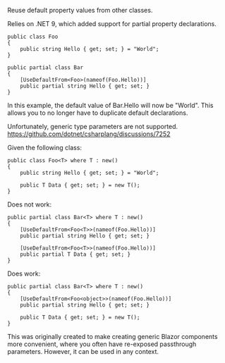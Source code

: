 Reuse default property values from other classes.

Relies on .NET 9, which added support for partial property declarations.

```
public class Foo
{
    public string Hello { get; set; } = "World";
}

public partial class Bar
{
    [UseDefaultFrom<Foo>(nameof(Foo.Hello))]
    public partial string Hello { get; set; }
}
```

In this example, the default value of Bar.Hello will now be "World". This allows you to no longer have to duplicate default declarations.

Unfortunately, generic type parameters are not supported. https://github.com/dotnet/csharplang/discussions/7252

Given the following class:

```
public class Foo<T> where T : new()
{
    public string Hello { get; set; } = "World";

    public T Data { get; set; } = new T();
}
```

Does not work:

```
public partial class Bar<T> where T : new()
{
    [UseDefaultFrom<Foo<T>>(nameof(Foo.Hello))]
    public partial string Hello { get; set; }

    [UseDefaultFrom<Foo<T>>(nameof(Foo.Hello))]
    public partial T Data { get; set; }
}
```

Does work:

```
public partial class Bar<T> where T : new()
{
    [UseDefaultFrom<Foo<object>>(nameof(Foo.Hello))]
    public partial string Hello { get; set; }

    public T Data { get; set; } = new T();
}
```

This was originally created to make creating generic Blazor components more convenient, where you often have re-exposed passthrough parameters. However, it can be used in any context.
